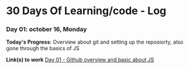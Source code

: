 # 30 Days Of Learning/code - Log

### Day 01: october 16, Monday

**Today's Progress**: Overview about git and setting up the reposiorty, also gone through the basics of JS 


**Link(s) to work**
<a href="https://github.com/poojamundada0512/30-days-challenge/blob/main/Day01/index.html">Day 01 - Github overview and basic about JS  </a>